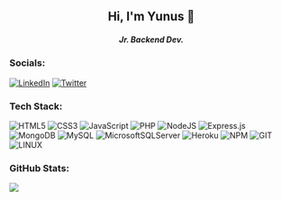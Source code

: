 <h2 align="center">Hi, I'm Yunus 🥷</>
<h5 align="center">Jr. Backend Dev.</>

### Socials:
[![LinkedIn](https://img.shields.io/badge/LinkedIn-%230077B5.svg?logo=linkedin&logoColor=white)](https://linkedin.com/in/yunusolcar) [![Twitter](https://img.shields.io/badge/Twitter-%231DA1F2.svg?logo=Twitter&logoColor=white)](https://twitter.com/sird4nte)
### Tech Stack:
![HTML5](https://img.shields.io/badge/html5-%23E34F26.svg?style=for-the-badge&logo=html5&logoColor=white) ![CSS3](https://img.shields.io/badge/css3-%231572B6.svg?style=for-the-badge&logo=css3&logoColor=white) ![JavaScript](https://img.shields.io/badge/javascript-%23323330.svg?style=for-the-badge&logo=javascript&logoColor=%23F7DF1E) ![PHP](https://img.shields.io/badge/php-%23777BB4.svg?style=for-the-badge&logo=php&logoColor=white)  ![NodeJS](https://img.shields.io/badge/node.js-6DA55F?style=for-the-badge&logo=node.js&logoColor=white) ![Express.js](https://img.shields.io/badge/express.js-%23404d59.svg?style=for-the-badge&logo=express&logoColor=%2361DAFB) ![MongoDB](https://img.shields.io/badge/MongoDB-%234ea94b.svg?style=for-the-badge&logo=mongodb&logoColor=white)  ![MySQL](https://img.shields.io/badge/mysql-%2300f.svg?style=for-the-badge&logo=mysql&logoColor=white)  ![MicrosoftSQLServer](https://img.shields.io/badge/Microsoft%20SQL%20Sever-CC2927?style=for-the-badge&logo=microsoft%20sql%20server&logoColor=white) ![Heroku](https://img.shields.io/badge/heroku-%23430098.svg?style=for-the-badge&logo=heroku&logoColor=white) ![NPM](https://img.shields.io/badge/NPM-%23000000.svg?style=for-the-badge&logo=npm&logoColor=white) ![GIT](https://img.shields.io/badge/Git-fc6d26?style=for-the-badge&logo=git&logoColor=white)  ![LINUX](https://img.shields.io/badge/Linux-FCC624?style=for-the-badge&logo=linux&logoColor=black) 
### GitHub Stats:
![](https://github-readme-stats.vercel.app/api/top-langs/?username=yunusolcar&theme=bear&hide_border=false&include_all_commits=false&count_private=false&layout=compact)
